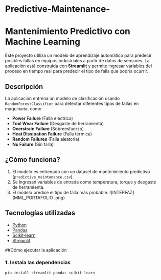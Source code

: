 # Predictive-Maintenance-
# Mantenimiento Predictivo con Machine Learning

Este proyecto utiliza un modelo de aprendizaje automático para predecir posibles fallas en equipos industriales a partir de datos de sensores. La aplicación está construida con **Streamlit** y permite ingresar variables del proceso en tiempo real para predecir el tipo de falla que podría ocurrir.

## Descripción

La aplicación entrena un modelo de clasificación usando `RandomForestClassifier` para detectar diferentes tipos de fallas en maquinaria, como:

- **Power Failure** (Falla eléctrica)  
- **Tool Wear Failure** (Desgaste de herramienta)  
- **Overstrain Failure** (Sobreesfuerzo)  
- **Heat Dissipation Failure** (Falla térmica)  
- **Random Failures** (Falla aleatoria)  
- **No Failure** (Sin falla)  

## ¿Cómo funciona?

1. El modelo es entrenado con un dataset de mantenimiento predictivo (`predictive_maintenance.csv`).
2. Se ingresan variables de entrada como temperatura, torque y desgaste de herramienta.
3. El modelo predice el tipo de falla más probable.
![INTERFAZ](MML_PORTAFOLIO .png)



## Tecnologías utilizadas

- [Python](https://www.python.org/)
- [Pandas](https://pandas.pydata.org/)
- [Scikit-learn](https://scikit-learn.org/)
- [Streamlit](https://streamlit.io/)

##Cómo ejecutar la aplicación

### 1. Instala las dependencias

```bash
pip install streamlit pandas scikit-learn

